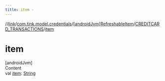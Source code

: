 ```yaml
---
title: item -
---
```

//[link](../../../index.md)/[com.tink.model.credentials](../../index.md)/[[androidJvm]RefreshableItem](../index.md)/[CREDITCARD_TRANSACTIONS](index.md)/[item](item.md)



# item  
[androidJvm]  
Content  
val [item](item.md): [String](https://kotlinlang.org/api/latest/jvm/stdlib/kotlin/-string/index.html)  



